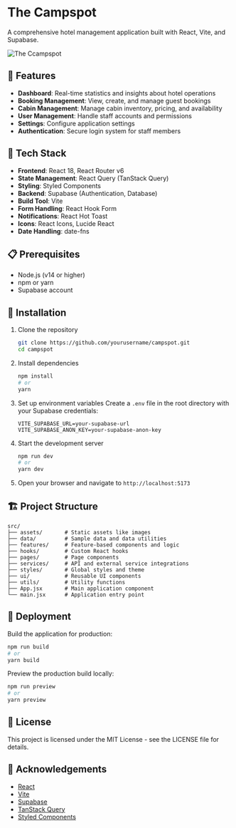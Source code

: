 # The Campspot

A comprehensive hotel management application built with React, Vite, and Supabase.

![The Ccampspot](https://via.placeholder.com/800x400?text=The+campspot)

## 🌟 Features

- **Dashboard**: Real-time statistics and insights about hotel operations
- **Booking Management**: View, create, and manage guest bookings
- **Cabin Management**: Manage cabin inventory, pricing, and availability
- **User Management**: Handle staff accounts and permissions
- **Settings**: Configure application settings
- **Authentication**: Secure login system for staff members

## 🚀 Tech Stack

- **Frontend**: React 18, React Router v6
- **State Management**: React Query (TanStack Query)
- **Styling**: Styled Components
- **Backend**: Supabase (Authentication, Database)
- **Build Tool**: Vite
- **Form Handling**: React Hook Form
- **Notifications**: React Hot Toast
- **Icons**: React Icons, Lucide React
- **Date Handling**: date-fns

## 📋 Prerequisites

- Node.js (v14 or higher)
- npm or yarn
- Supabase account

## 🔧 Installation

1. Clone the repository

   ```bash
   git clone https://github.com/yourusername/campspot.git
   cd campspot
   ```

2. Install dependencies

   ```bash
   npm install
   # or
   yarn
   ```

3. Set up environment variables
   Create a `.env` file in the root directory with your Supabase credentials:

   ```
   VITE_SUPABASE_URL=your-supabase-url
   VITE_SUPABASE_ANON_KEY=your-supabase-anon-key
   ```

4. Start the development server

   ```bash
   npm run dev
   # or
   yarn dev
   ```

5. Open your browser and navigate to `http://localhost:5173`

## 🏗️ Project Structure

```
src/
├── assets/       # Static assets like images
├── data/         # Sample data and data utilities
├── features/     # Feature-based components and logic
├── hooks/        # Custom React hooks
├── pages/        # Page components
├── services/     # API and external service integrations
├── styles/       # Global styles and theme
├── ui/           # Reusable UI components
├── utils/        # Utility functions
├── App.jsx       # Main application component
└── main.jsx      # Application entry point
```

## 🚢 Deployment

Build the application for production:

```bash
npm run build
# or
yarn build
```

Preview the production build locally:

```bash
npm run preview
# or
yarn preview
```

## 📝 License

This project is licensed under the MIT License - see the LICENSE file for details.

## 👏 Acknowledgements

- [React](https://reactjs.org/)
- [Vite](https://vitejs.dev/)
- [Supabase](https://supabase.io/)
- [TanStack Query](https://tanstack.com/query/latest)
- [Styled Components](https://styled-components.com/)
